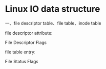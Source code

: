 # Linux IO data structure

一、file descriptor table、file table、inode table



file descriptor attribute: 

File Descriptor Flags

file table entry: 

File Status Flags

